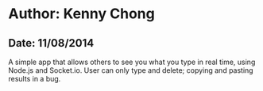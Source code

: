 # Author: Kenny Chong
## Date: 11/08/2014

A simple app that allows others to see you what you type in real time, using Node.js and Socket.io.
User can only type and delete; copying and pasting results in a bug.
